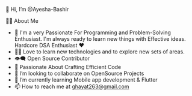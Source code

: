 👋 Hi, I’m @Ayesha-Bashir

🙋‍♂️ About Me

- 🥋 I'm a very Passionate For Programming and Problem-Solving Enthusiast. I'm always ready to learn new things with Effective ideas. Hardcore DSA Enthusiast ❤️
- 👨‍💻 Love to learn new technologies and to explore new sets of areas.
- 👁‍🗨 Open Source Contributor
- 🚀 Passionate About Crafting Efficient Code
- 👯 I’m looking to collaborate on OpenSource Projects
- 🌱 I’m currently learning Mobile app development & Flutter
- 📫 How to reach me at ghayat263@gmail.com

<!---
Ayesha-Bashir/Ayesha-Bashir it's a ✨ special ✨ repository because its `README.md` (this file) appears on my GitHub profile.
--->
